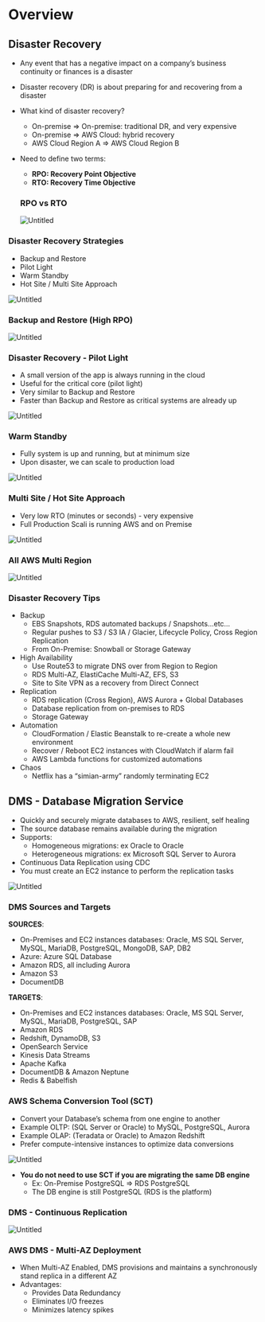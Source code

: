 # Overview

## Disaster Recovery

- Any event that has a negative impact on a company’s business continuity or finances is a disaster
- Disaster recovery (DR) is about preparing for and recovering from a disaster
- What kind of disaster recovery?
  - On-premise ⇒ On-premise: traditional DR, and very expensive
  - On-premise ⇒ AWS Cloud: hybrid recovery
  - AWS Cloud Region A ⇒ AWS Cloud Region B
- Need to define two terms:

  - **RPO: Recovery Point Objective**
  - **RTO: Recovery Time Objective**

  ### RPO vs RTO

  ![Untitled](https://s3-us-west-2.amazonaws.com/secure.notion-static.com/880c769b-d1ab-45d5-8a48-ee5b5685ecfe/Untitled.png)

### Disaster Recovery Strategies

- Backup and Restore
- Pilot Light
- Warm Standby
- Hot Site / Multi Site Approach

![Untitled](https://s3-us-west-2.amazonaws.com/secure.notion-static.com/21f3b5a5-fef8-430e-9fb5-2d38769fd7c8/Untitled.png)

### Backup and Restore (High RPO)

![Untitled](https://s3-us-west-2.amazonaws.com/secure.notion-static.com/74e8e3d5-e911-4c34-878f-c94755d6ef2c/Untitled.png)

### Disaster Recovery - Pilot Light

- A small version of the app is always running in the cloud
- Useful for the critical core (pilot light)
- Very similar to Backup and Restore
- Faster than Backup and Restore as critical systems are already up

![Untitled](https://s3-us-west-2.amazonaws.com/secure.notion-static.com/329e0cec-66a7-45e4-a085-4fc05ab9ff97/Untitled.png)

### Warm Standby

- Fully system is up and running, but at minimum size
- Upon disaster, we can scale to production load

![Untitled](https://s3-us-west-2.amazonaws.com/secure.notion-static.com/e4839172-2718-4202-8914-c2dc6023654a/Untitled.png)

### Multi Site / Hot Site Approach

- Very low RTO (minutes or seconds) - very expensive
- Full Production Scali is running AWS and on Premise

![Untitled](https://s3-us-west-2.amazonaws.com/secure.notion-static.com/21c67b6f-3e5d-45e1-97bf-5e29c1633d76/Untitled.png)

### All AWS Multi Region

![Untitled](https://s3-us-west-2.amazonaws.com/secure.notion-static.com/c55e16ef-74a1-47ba-8003-107925ac45a6/Untitled.png)

### Disaster Recovery Tips

- Backup
  - EBS Snapshots, RDS automated backups / Snapshots…etc…
  - Regular pushes to S3 / S3 IA / Glacier, Lifecycle Policy, Cross Region Replication
  - From On-Premise: Snowball or Storage Gateway
- High Availability
  - Use Route53 to migrate DNS over from Region to Region
  - RDS Multi-AZ, ElastiCache Multi-AZ, EFS, S3
  - Site to Site VPN as a recovery from Direct Connect
- Replication
  - RDS replication (Cross Region), AWS Aurora + Global Databases
  - Database replication from on-premises to RDS
  - Storage Gateway
- Automation
  - CloudFormation / Elastic Beanstalk to re-create a whole new environment
  - Recover / Reboot EC2 instances with CloudWatch if alarm fail
  - AWS Lambda functions for customized automations
- Chaos
  - Netflix has a “simian-army” randomly terminating EC2

## DMS - Database Migration Service

- Quickly and securely migrate databases to AWS, resilient, self healing
- The source database remains available during the migration
- Supports:
  - Homogeneous migrations: ex Oracle to Oracle
  - Heterogeneous migrations: ex Microsoft SQL Server to Aurora
- Continuous Data Replication using CDC
- You must create an EC2 instance to perform the replication tasks

![Untitled](https://s3-us-west-2.amazonaws.com/secure.notion-static.com/c86b95f2-69c0-4e05-993f-9d4b17e4c40a/Untitled.png)

### DMS Sources and Targets

**SOURCES**:

- On-Premises and EC2 instances databases: Oracle, MS SQL Server, MySQL, MariaDB, PostgreSQL, MongoDB, SAP, DB2
- Azure: Azure SQL Database
- Amazon RDS, all including Aurora
- Amazon S3
- DocumentDB

**TARGETS**:

- On-Premises and EC2 instances databases: Oracle, MS SQL Server, MySQL, MariaDB, PostgreSQL, SAP
- Amazon RDS
- Redshift, DynamoDB, S3
- OpenSearch Service
- Kinesis Data Streams
- Apache Kafka
- DocumentDB & Amazon Neptune
- Redis & Babelfish

### AWS Schema Conversion Tool (SCT)

- Convert your Database’s schema from one engine to another
- Example OLTP: (SQL Server or Oracle) to MySQL, PostgreSQL, Aurora
- Example OLAP: (Teradata or Oracle) to Amazon Redshift
- Prefer compute-intensive instances to optimize data conversions

![Untitled](https://s3-us-west-2.amazonaws.com/secure.notion-static.com/172c61e8-c048-45e3-876d-9b2793c1d173/Untitled.png)

- **You do not need to use SCT if you are migrating the same DB engine**
  - Ex: On-Premise PostgreSQL ⇒ RDS PostgreSQL
  - The DB engine is still PostgreSQL (RDS is the platform)

### DMS - Continuous Replication

![Untitled](https://s3-us-west-2.amazonaws.com/secure.notion-static.com/5c86416f-199e-43fb-b513-4f88d5116876/Untitled.png)

### AWS DMS - Multi-AZ Deployment

- When Multi-AZ Enabled, DMS provisions and maintains a synchronously stand replica in a different AZ
- Advantages:
  - Provides Data Redundancy
  - Eliminates I/O freezes
  - Minimizes latency spikes
